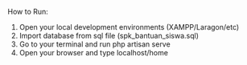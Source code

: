 How to Run:
1. Open your local development environments (XAMPP/Laragon/etc)
2. Import database from sql file (spk_bantuan_siswa.sql)
3. Go to your terminal and run php artisan serve
4. Open your browser and type localhost/home
